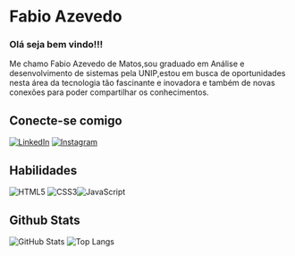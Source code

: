 # Fabio Azevedo

### Olá seja bem vindo!!!

Me chamo Fabio Azevedo de Matos,sou graduado em Análise e desenvolvimento de sistemas pela UNIP,estou em busca  de oportunidades nesta área da tecnologia tão fascinante e inovadora e também de novas conexões para poder compartilhar os conhecimentos.

## Conecte-se comigo

[![LinkedIn](https://img.shields.io/badge/LinkedIn-0077B5?style=for-the-badge&logo=linkedin&logoColor=white)](https://www.linkedin.com/in/fabio-azevedo-m14/)
[![Instagram](https://img.shields.io/badge/-Instagram-%23E4405F?style=for-the-badge&logo=instagram&logoColor=white)](https://www.instagram.com/fabio_az78/)

## Habilidades

![HTML5](https://img.shields.io/badge/HTML5-E34F26?style=for-the-badge&logo=html5&logoColor=white)
![CSS3](https://img.shields.io/badge/CSS3-1572B6?style=for-the-badge&logo=css3&logoColor=white)![JavaScript](https://img.shields.io/badge/JavaScript-F7DF1E?style=for-the-badge&logo=javascript&logoColor=black)

## Github Stats

![GitHub Stats](https://github-readme-stats.vercel.app/api?username=Fabio&theme=transparent&bg_color=000&border_color=30A3DC&show_icons=true&icon_color=30A3DC&title_color=E94D5F&text_color=FFF)
![Top Langs](https://github-readme-stats-git-masterrstaa-rickstaa.vercel.app/api/top-langs/?username=SEUUSERNAME&bg_color=000&border_color=30A3DC&title_color=E94D5F&text_color=FFF)
